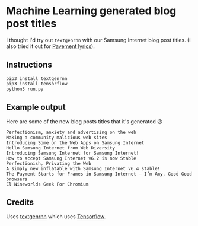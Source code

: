 # Machine Learning generated blog post titles

I thought I'd try out `textgenrnn` with our Samsung Internet blog post titles. (I also tried it out for [Pavement lyrics](https://github.com/poshaughnessy/machine-learning-lyrics-generator)).

## Instructions

```
pip3 install textgenrnn
pip3 install tensorflow
python3 run.py
```

## Example output

Here are some of the new blog posts titles that it's generated 😆

```
Perfectionism, anxiety and advertising on the web
Making a community malicious web sites
Introducing Some on the Web Apps on Samsung Internet
Hello Samsung Internet from Web Diversity
Introducing Samsung Internet for Samsung Internet!
How to accept Samsung Internet v6.2 is now Stable
Perfectionish, Privating the Web
A simply new inflatable with Samsung Internet v6.4 stable!
The Payment Starts for Frames in Samsung Internet — I’m Amy, Good Good browsers
El Nineworlds Geek For Chromium
```

## Credits

Uses [textgenrnn](https://github.com/minimaxir/textgenrnn) which uses [Tensorflow](https://www.tensorflow.org/).



